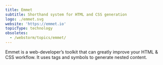 ```yaml
---
title: Emmet
subtitle: Shorthand system for HTML and CSS generation
logo: ./emmet.svg
website: 'https://emmet.io'
topicType: technology
obsoletes:
  - /webstorm/topics/emmet/
---
```


Emmet is a web-developer’s toolkit that can greatly improve your
HTML & CSS workflow. It uses tags and symbols to generate nested
content.
